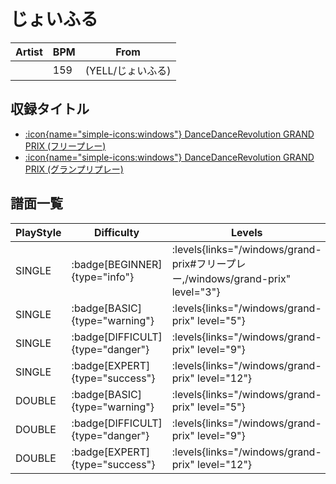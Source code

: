 # じょいふる

|Artist|BPM|From|
|------|---|----|
||159|(YELL/じょいふる)|

## 収録タイトル

- [:icon{name="simple-icons:windows"} DanceDanceRevolution GRAND PRIX (フリープレー)](/windows/grand-prix#フリープレー)
- [:icon{name="simple-icons:windows"} DanceDanceRevolution GRAND PRIX (グランプリプレー)](/windows/grand-prix)

## 譜面一覧

|PlayStyle|Difficulty|Levels|Notes|Movie|
|---------|----------|------|-----|-----|
|SINGLE| :badge[BEGINNER]{type="info"}| :levels{links="/windows/grand-prix#フリープレー,/windows/grand-prix" level="3"}|73/0||
|SINGLE| :badge[BASIC]{type="warning"}| :levels{links="/windows/grand-prix" level="5"}|152/12||
|SINGLE| :badge[DIFFICULT]{type="danger"}| :levels{links="/windows/grand-prix" level="9"}|259/15||
|SINGLE| :badge[EXPERT]{type="success"}| :levels{links="/windows/grand-prix" level="12"}|371/6||
|DOUBLE| :badge[BASIC]{type="warning"}| :levels{links="/windows/grand-prix" level="5"}|170/7||
|DOUBLE| :badge[DIFFICULT]{type="danger"}| :levels{links="/windows/grand-prix" level="9"}|246/21||
|DOUBLE| :badge[EXPERT]{type="success"}| :levels{links="/windows/grand-prix" level="12"}|366/7||
